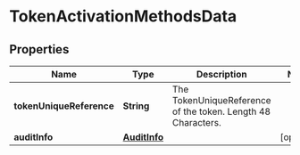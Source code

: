 

# TokenActivationMethodsData


## Properties

| Name | Type | Description | Notes |
|------------ | ------------- | ------------- | -------------|
|**tokenUniqueReference** | **String** | The TokenUniqueReference of the token. Length 48 Characters. |  |
|**auditInfo** | [**AuditInfo**](AuditInfo.md) |  |  [optional] |



